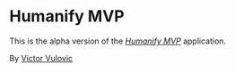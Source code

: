 # Humanify MVP

This is the alpha version of the [*Humanify MVP*](http://humanify.co) application.

By [Victor Vulovic](http://linkedin.com/in/victorvulovic)